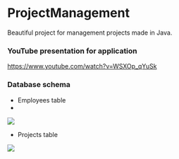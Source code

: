 # ProjectManagement
Beautiful project for management projects made in Java.

### YouTube presentation for application

https://www.youtube.com/watch?v=WSXOp_qYuSk

### Database schema
- Employees table
- 
<img src="http://www.sromku.com/static/img/pregnancy_memorygame_preview.png"/>

- Projects table

<img src="http://www.sromku.com/static/img/pregnancy_memorygame_preview.png"/>
